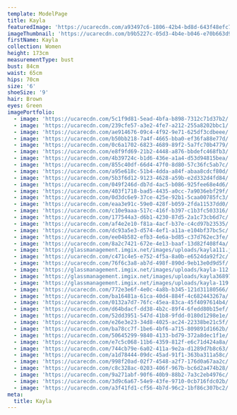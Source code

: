 ```yaml
---
template: ModelPage
title: Kayla
featuredImage: 'https://ucarecdn.com/a93497c6-1806-42b4-bd8d-643f48efc790/'
imageThumbnail: 'https://ucarecdn.com/b9b5227c-05d3-4b4e-b046-e70b663d9697/'
firstName: Kayla
collection: Women
height: 173cm
measurementType: bust
bust: 84cm
waist: 65cm
hips: 70cm
size: '6'
shoeSize: '9'
hair: Brown
eyes: Green
imagePortfolio:
  - image: 'https://ucarecdn.com/5c1f9d81-5ead-4bfa-b898-7312c71d37b2/'
  - image: 'https://ucarecdn.com/239cfe57-a3e2-4fe7-a212-255a8202bbc1/'
  - image: 'https://ucarecdn.com/ae914676-09c4-4f92-9e71-625df3cdbeee/'
  - image: 'https://ucarecdn.com/b50bb218-7a4f-4665-bba0-ef36fa88e77d/'
  - image: 'https://ucarecdn.com/0c6a1702-6823-4689-89f2-5a7fc70b4779/'
  - image: 'https://ucarecdn.com/e8f9fd69-21b2-4448-a876-bbdefc468fb3/'
  - image: 'https://ucarecdn.com/4b39724c-b1d6-436e-a1a4-d53d94815bea/'
  - image: 'https://ucarecdn.com/855c40df-66d4-47f0-8d80-57c36fc5ab7c/'
  - image: 'https://ucarecdn.com/a95e618c-51b4-4dda-a84f-abaa8cdcf80d/'
  - image: 'https://ucarecdn.com/5b3f6d12-9123-4628-a59b-e2d332d4fd84/'
  - image: 'https://ucarecdn.com/049f246d-db7d-4ac5-b086-925fee68e4d6/'
  - image: 'https://ucarecdn.com/403f1718-bad5-4435-a0cc-7a9036ebf29f/'
  - image: 'https://ucarecdn.com/0d3dc6e9-37ce-425e-92b1-5caa00785fc3/'
  - image: 'https://ucarecdn.com/eaa3e91c-59e0-428f-b059-2fda11537dd0/'
  - image: 'https://ucarecdn.com/c10e9aaa-517c-416f-b397-c1b3fc503316/'
  - image: 'https://ucarecdn.com/177544a3-d6b1-4230-87d5-2a1c73cb6d7c/'
  - image: 'https://ucarecdn.com/af4e2e10-f81a-4acf-b37e-c4cd97b23535/'
  - image: 'https://ucarecdn.com/dc93a5e3-d574-4ef1-a11a-e104bf37bc5c/'
  - image: 'https://ucarecdn.com/ee04b582-efb3-4e6a-bd85-c37d762ec3fe/'
  - image: 'https://ucarecdn.com/8a2c7421-672e-4e13-baaf-13d82f408f4a/'
  - image: 'https://glassmanagement.imgix.net/images/uploads/kayla111.jpg'
  - image: 'https://ucarecdn.com/c471c4e5-e752-4f5a-8a0b-e6524da92f2c/'
  - image: 'https://ucarecdn.com/76f6c3a8-ab7d-498f-890d-9eb13e0d9d5f/'
  - image: 'https://glassmanagement.imgix.net/images/uploads/kayla-112.jpg'
  - image: 'https://glassmanagement.imgix.net/images/uploads/kayla3689711.jpg'
  - image: 'https://glassmanagement.imgix.net/images/uploads/kayla-119.jpg'
  - image: 'https://ucarecdn.com/772e3e6f-4e0c-4a8b-b345-121d31180566/'
  - image: 'https://ucarecdn.com/ba16481a-61ca-40d4-884f-4c682443267a/'
  - image: 'https://ucarecdn.com/0132a7d7-76fc-45ea-83ca-45f4097614b4/'
  - image: 'https://ucarecdn.com/d64bdacf-dd38-4b2c-89f4-6fedd80b15ef/'
  - image: 'https://ucarecdn.com/52dd3951-547d-41b8-9fdd-0180d1298e1e/'
  - image: 'https://ucarecdn.com/e26e3e23-34d8-4025-ac24-22338be21c5f/'
  - image: 'https://ucarecdn.com/ba78cc7f-1be6-4bf6-a715-809891d1662b/'
  - image: 'https://ucarecdn.com/50645299-9840-4133-bd79-372a8dec1f1e/'
  - image: 'https://ucarecdn.com/e7c5c068-11b6-4359-812f-e6c71d424a8a/'
  - image: 'https://ucarecdn.com/744cb79e-6a02-411a-9e2a-d1289d7b8c63/'
  - image: 'https://ucarecdn.com/a1d78444-09dc-45ad-91f1-363ba311a58c/'
  - image: 'https://ucarecdn.com/998f20ad-02f7-4548-a2f7-176d0a67aa2c/'
  - image: 'https://ucarecdn.com/c8c328ac-0203-406f-967b-bc6d2a474b28/'
  - image: 'https://ucarecdn.com/9a271abf-90f6-40b9-88b2-7a3c2eb4976c/'
  - image: 'https://ucarecdn.com/3d9c6a67-54e9-43fe-9710-0cb716fdc02b/'
  - image: 'https://ucarecdn.com/a3f41fd1-cf56-4b7d-96c2-1bf86c307bc2/'
meta:
  title: Kayla
---
```


